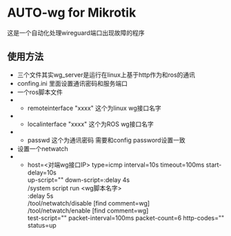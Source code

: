 # AUTO-wg for Mikrotik
这是一个自动化处理wireguard端口出现故障的程序<br />

## 使用方法
 * 三个文件其实wg_server是运行在linux上基于http作为和ros的通讯
 * confing.ini 里面设置通讯密码和服务端口
 * 一个ros脚本文件
 * * remoteinterface "xxxx" 这个为linux wg接口名字
 * * localinterface "xxxx" 这个为ROS wg接口名字
 * *  passwd 这个为通讯密码 需要和config password设置一致
 * 设置一个netwatch
 *  * host=<对端wg接口IP> type=icmp interval=10s timeout=100ms start-delay=10s <br />
     up-script="" down-script=:delay 4s<br />
     /system script run <wg脚本名字><br />
     :delay 5s<br />
     /tool/netwatch/disable [find comment=wg]<br />
     /tool/netwatch/enable [find comment=wg] <br />
     test-script="" packet-interval=100ms packet-count=6 http-codes="" <br />
     status=up<br />
 


